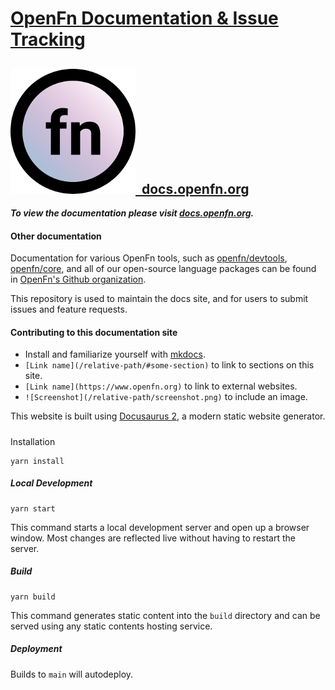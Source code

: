 # [OpenFn Documentation & Issue Tracking](https://docs.openfn.org)

## [![Logo](/docs/images/round-logo.png)&nbsp;&nbsp;docs.openfn.org](https://docs.openfn.org)

**_To view the documentation please visit
[docs.openfn.org](https://docs.openfn.org)._**

#### Other documentation

Documentation for various OpenFn tools, such as
[openfn/devtools](https://openfn.github.io/devtools/),
[openfn/core](https://github.com/OpenFn/core), and all of our open-source
language packages can be found in
[OpenFn's Github organization](https://github.com/OpenFn).

This repository is used to maintain the docs site, and for users to submit
issues and feature requests.

#### Contributing to this documentation site

- Install and familiarize yourself with [mkdocs](https://www.mkdocs.org/).
- `[Link name](/relative-path/#some-section)` to link to sections on this site.
- `[Link name](https://www.openfn.org)` to link to external websites.
- `![Screenshot](/relative-path/screenshot.png)` to include an image.

This website is built using [Docusaurus 2](https://v2.docusaurus.io/), a modern
static website generator.

#####

Installation

```console
yarn install
```

##### Local Development

```console
yarn start
```

This command starts a local development server and open up a browser window.
Most changes are reflected live without having to restart the server.

##### Build

```console
yarn build
```

This command generates static content into the `build` directory and can be
served using any static contents hosting service.

##### Deployment

Builds to `main` will autodeploy.